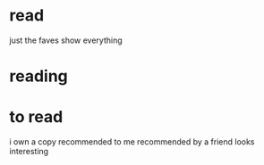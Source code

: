 # read

just the faves
show everything

# reading

# to read

i own a copy
recommended to me
recommended by a friend
looks interesting